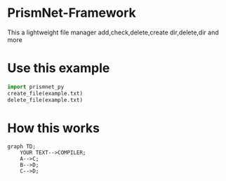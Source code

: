 # PrismNet-Framework
This a lightweight file manager add,check,delete,create dir,delete,dir and more
# Use this example
```python
import prismnet_py
create_file(example.txt)
delete_file(example.txt)
```
# How this works
```mermaid
graph TD;
    YOUR TEXT-->COMPILER;
    A-->C;
    B-->D;
    C-->D;
```
